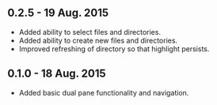 ## 0.2.5 - 19 Aug. 2015
* Added ability to select files and directories.
* Added ability to create new files and directories.
* Improved refreshing of directory so that highlight persists.

## 0.1.0 - 18 Aug. 2015
* Added basic dual pane functionality and navigation.
